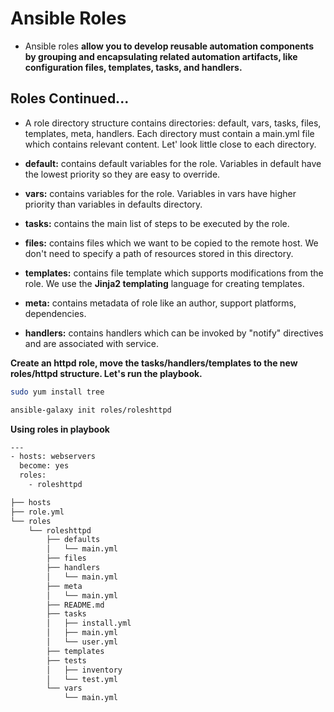 # Ansible Roles

- Ansible roles **allow you to develop reusable automation components by grouping and encapsulating related automation artifacts, like configuration files, templates, tasks, and handlers.**

## Roles Continued...

- A role directory structure contains directories: default, vars, tasks, files, templates, meta, handlers. Each directory must contain a main.yml file which contains relevant content. Let' look little close to each directory.

- **default:** contains default variables for the role. Variables in default have the lowest priority so they are easy to override.

- **vars:** contains variables for the role. Variables in vars have higher priority than variables in defaults directory.

- **tasks:** contains the main list of steps to be executed by the role.

- **files:** contains files which we want to be copied to the remote host. We don't need to specify a path of resources stored in this directory.

- **templates:** contains file template which supports modifications from the role. We use the **Jinja2 templating** language for creating templates.

- **meta:** contains metadata of role like an author, support platforms, dependencies.

- **handlers:** contains handlers which can be invoked by "notify" directives and are associated with service.

**Create an httpd role, move the tasks/handlers/templates to the new roles/httpd structure. Let's run the playbook.**

```bash
sudo yum install tree

ansible-galaxy init roles/roleshttpd
```

**Using roles in playbook**

```bash
---
- hosts: webservers
  become: yes
  roles:
    - roleshttpd
```

```bash
├── hosts
├── role.yml
└── roles
    └── roleshttpd
        ├── defaults
        │   └── main.yml
        ├── files
        ├── handlers
        │   └── main.yml
        ├── meta
        │   └── main.yml
        ├── README.md
        ├── tasks
        │   ├── install.yml
        │   ├── main.yml
        │   └── user.yml
        ├── templates
        ├── tests
        │   ├── inventory
        │   └── test.yml
        └── vars
            └── main.yml
```
